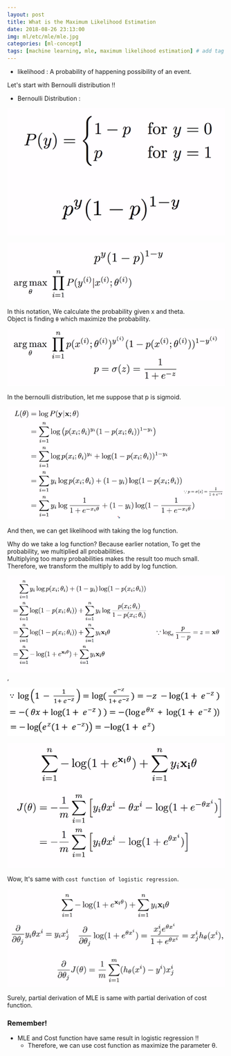 ```yaml
---
layout: post
title: What is the Maximum Likelihood Estimation 
date: 2018-08-26 23:13:00
img: ml/etc/mle/mle.jpg
categories: [ml-concept] 
tags: [machine learning, mle, maximum likelihood estimation] # add tag
---
```


+ likelihood : A probability of happening possibility of an event.

Let's start with Bernoulli distribution !!

+ Bernoulli Distribution :  

![1](../assets/img/ml/etc/mle/1.PNG)

![2](../assets/img/ml/etc/mle/2.png)

In this notation, We calculate the probability given x and theta. <br>
Object is finding `θ` which maximize the probability.

![3](../assets/img/ml/etc/mle/3.png)

In the bernoulli distribution, let me suppose that p is sigmoid.

![4](../assets/img/ml/etc/mle/4.PNG)

And then, we can get likelihood with taking the log function.

Why do we take a log function? Because earlier notation, To get the probability, we multiplied all probabilities. <br>
Multiplying too many probabilities makes the result too much small. Therefore, we transform the multiply to add by log function. <br>

![5](../assets/img/ml/etc/mle/5.PNG), 

![6](../assets/img/ml/etc/mle/6.png)

![7](../assets/img/ml/etc/mle/7.PNG)

Wow, It's same with `cost function of logistic regression`.

![8](../assets/img/ml/etc/mle/8.PNG)

Surely, partial derivation of MLE is same with partial derivation of cost function.

### Remember! <br>

+ MLE and Cost function have same result in logistic regression !!
    - Therefore, we can use cost function as maximize the parameter θ.